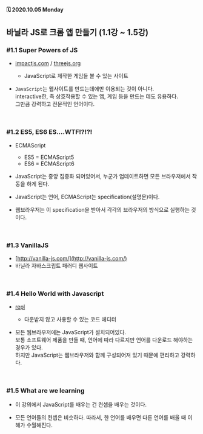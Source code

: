 #### 🗓 2020.10.05 Monday

## 바닐라 JS로 크롬 앱 만들기 (1.1강 ~ 1.5강)

### #1.1 Super Powers of JS

- [impactjs.com](https://impactjs.com/games) / [threejs.org](https://threejs.org/)
  - JavaScript로 제작한 게임들 볼 수 있는 사이트
  
- `JavaScript`는 웹사이트를 만드는데에만 이용되는 것이 아니다.   
   interactive한, 즉 상호작용할 수 있는 앱, 게임 등을 만드는 데도 유용하다.    
   그만큼 강력하고 전문적인 언어이다.
 
 <br/>

### #1.2 ES5, ES6 ES....WTF!?!?!

- ECMAScript
  - ES5 = ECMAScript5
  - ES6 = ECMAScript6

- JavaScript는 중앙 집중화 되어있어서, 누군가 업데이트하면 모든 브라우저에서 작동을 하게 된다.   
- JavaScript는 언어, ECMAScript는 specification(설명문)이다.

- 웹브라우저는 이 specification을 받아서 각각의 브라우저의 방식으로 실행하는 것이다.

 <br/>
 
 ### #1.3 VanillaJS
 
 - [http://vanilla-js.com/](http://vanilla-js.com/)
  - 바닐라 자바스크립트 패러디 웹사이트

 <br/>
 
 ### #1.4 Hello World with Javascript
 
 - [repl](https://repl.it/)    
    - 다운받지 않고 사용할 수 있는  코드 에디터
 
 - 모든 웹브라우저에는 JavaScript가 설치되어있다.    
   보통 소프트웨어 제품을 만들 때, 언어에 따라 다르지만 언어를 다운로드 해야하는 경우가 있다.    
   하지만 JavaScript는 웹브라우저와 함께 구성되어져 있기 때문에 편리하고 강력하다.
 
 <br/>
 
 ### #1.5 What are we learning
 
 - 이 강의에서 JavaScript를 배우는 건 컨셉을 배우는 것이다.
 
 - 모든 언어들의 컨셉은 비슷하다. 따라서, 한 언어를 배우면 다른 언어를 배울 때 이해가 수월해진다.
 
 
 
 
 
 
 
 
 



